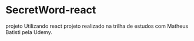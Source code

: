 # SecretWord-react


projeto Utilizando react
projeto realizado na trilha de estudos com Matheus Batisti pela Udemy.
